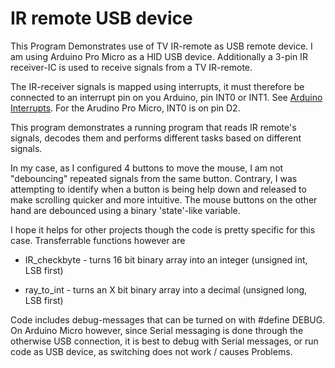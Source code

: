 
# IR remote USB device

This Program Demonstrates use of TV IR-remote as USB remote device. I am using Arduino Pro Micro as a HID USB device. Additionally a 3-pin IR receiver-IC is used to receive signals from a TV IR-remote.
 
The IR-receiver signals is mapped using interrupts, it must therefore be connected to an interrupt pin on you Arduino, pin INT0 or INT1.
See [Arduino Interrupts](https://www.arduino.cc/en/Reference/AttachInterrupt). For the Arudino Pro Micro, INT0 is on pin D2.

This program demonstrates a running program that reads IR remote's signals, decodes them and performs different tasks based on different signals.

In my case, as I configured 4 buttons to move the mouse, I am not "debouncing" repeated signals from the same button.
Contrary, I was attempting to identify when a button is being help down and released to make scrolling quicker and more intuitive.
The mouse buttons on the other hand are debounced using a binary 'state'-like variable.

I hope it helps for other projects though the code is pretty specific for this case. 
Transferrable functions however are
* IR_checkbyte - turns 16 bit binary array into an integer (unsigned int, LSB first)

* ray_to_int - turns an X bit binary array into a decimal (unsigned long, LSB first)


Code includes debug-messages that can be turned on with #define DEBUG.
On Arduino Micro however, since Serial messaging is done through the otherwise USB connection, it is best to debug with Serial messages, or run code as USB device, as switching does not work / causes Problems.
